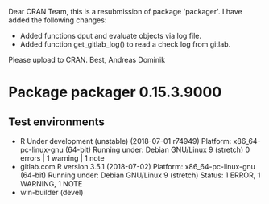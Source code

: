 Dear CRAN Team,
this is a resubmission of package 'packager'. I have added the following changes:

* Added functions dput and evaluate objects via log file.
* Added function get\_gitlab\_log() to read a check log from gitlab.

Please upload to CRAN.
Best, Andreas Dominik

# Package packager 0.15.3.9000
## Test  environments 
- R Under development (unstable) (2018-07-01 r74949)
    Platform: x86_64-pc-linux-gnu (64-bit)
    Running under: Debian GNU/Linux 9 (stretch)
    0 errors | 1 warning  | 1 note 
- gitlab.com
  R version 3.5.1 (2018-07-02)
  Platform: x86_64-pc-linux-gnu (64-bit)
  Running under: Debian GNU/Linux 9 (stretch)
  Status: 1 ERROR, 1 WARNING, 1 NOTE
- win-builder (devel)
